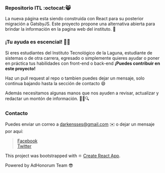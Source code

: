 ### **Repositorio ITL** :octocat::smile_cat:

La nueva página esta siendo construida con React para su posterior migración a GatsbyJS. Este proyecto propone una alternativa abierta para brindar la información en la pagina web del instituto. :school:

### **¡Tu ayuda es escencial!** :raised_hands::running:
Si eres estudiantes del Instituto Tecnológico de la Laguna, estudiante de sistemas o de otra carrera, egresado o simplemente quieres ayudar o poner en práctica tus habilidades con front-end o back-end  **¡Puedes contribuir en este proyecto!**

Haz un pull request al repo o tambien puedes dejar un mensaje, solo continua bajando hasta la sección de contacto :smile:

Además necesitamos algunas manos que nos ayuden a revisar, actualizar y redactar un montón de información. :mag_right::page_facing_up::mag:

### **Contacto**
Puedes enviar un correo a darkensses@gmail.com :envelope: o dejar un mensaje por aquí:
>[Facebook](https://www.facebook.com/Darkensses)<br>
>[Twitter](https://twitter.com/Darkensses)





This project was bootstrapped with ⚛️ [Create React App](https://github.com/facebook/create-react-app).

Powered by AdHonorum Team :sunglasses:
